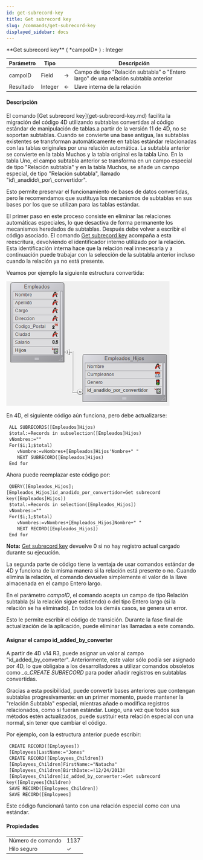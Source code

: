 ```yaml
---
id: get-subrecord-key
title: Get subrecord key
slug: /commands/get-subrecord-key
displayed_sidebar: docs
---
```


<!--REF #_command_.Get subrecord key.Syntax-->**Get subrecord key** ( *campoID* ) : Integer<!-- END REF-->
<!--REF #_command_.Get subrecord key.Params-->
| Parámetro | Tipo |  | Descripción |
| --- | --- | --- | --- |
| campoID | Field | &#8594;  | Campo de tipo "Relación subtabla" o "Entero largo" de una relación subtabla anterior |
| Resultado | Integer | &#8592; | Llave interna de la relación |

<!-- END REF-->

#### Descripción 

<!--REF #_command_.Get subrecord key.Summary-->El comando [Get subrecord key](get-subrecord-key.md) facilita la migración del código 4D utilizando subtablas convertidas al código estándar de manipulación de tablas.<!-- END REF-->a partir de la versión 11 de 4D, no se soportan subtablas. Cuando se convierte una base antigua, las subtablas existentes se transforman automáticamente en tablas estándar relacionadas con las tablas originales por una relación automática. La subtabla anterior se convierte en la tabla Muchos y la tabla original es la tabla Uno. En la tabla Uno, el campo subtabla anterior se transforma en un campo especial de tipo "Relación subtabla" y en la tabla Muchos, se añade un campo especial, de tipo "Relación subtabla", llamado "id\_anadido\_por\_convertidor".

Esto permite preservar el funcionamiento de bases de datos convertidas, pero le recomendamos que sustituya los mecanismos de subtablas en sus bases por los que se utilizan para las tablas estándar. 

El primer paso en este proceso consiste en eliminar las relaciones automáticas especiales, lo que desactiva de forma permanente los mecanismos heredados de subtablas. Después debe volver a escribir el código asociado. El comando [Get subrecord key](get-subrecord-key.md) acompaña a esta reescritura, devolviendo el identificador interno utilizado por la relación. Esta identificación interna hace que la relación real innecesaria y a continuación puede trabajar con la selección de la subtabla anterior incluso cuando la relación ya no está presente.

Veamos por ejemplo la siguiente estructura convertida: 

![](../assets/en/commands/pict473713.es.png)

En 4D, el siguiente código aún funciona, pero debe actualizarse:

```4d
 ALL SUBRECORDS([Empleados]Hijos)
 $total:=Records in subselection([Empleados]Hijos)
 vNombres:=""
 For($i;1;$total)
    vNombre:=vNombres+[Empleados]Hijos'Nombre+" "
    NEXT SUBRECORD([Empleados]Hijos)
 End for
```

Ahora puede reemplazar este código por:

```4d
 QUERY([Empleados_Hijos];[Empleados_Hijos]id_anadido_por_convertidor=Get subrecord key([Empleados]Hijos))
 $total:=Records in selection([Empleados_Hijos])
 vNombres:=""
 For($i;1;$total)
    vNombres:=vNombres+[Empleados_Hijos]Nombre+" "
    NEXT RECORD([Empleados_Hijos])
 End for
```

**Nota:** [Get subrecord key](get-subrecord-key.md) devuelve 0 si no hay registro actual cargado durante su ejecución.

La segunda parte de código tiene la ventaja de usar comandos estándar de 4D y funciona de la misma manera si la relación está presente o no. Cuando elimina la relación, el comando devuelve simplemente el valor de la llave almacenada en el campo Entero largo. 

En el parámetro *campoID*, el comando acepta un campo de tipo Relación subtabla (si la relación sigue existiendo) o del tipo Entero largo (si la relación se ha eliminado). En todos los demás casos, se genera un error.

Esto le permite escribir el código de transición. Durante la fase final de actualización de la aplicación, puede eliminar las llamadas a este comando.

#### Asignar el campo id\_added\_by\_converter 

A partir de 4D v14 R3, puede asignar un valor al campo "id\_added\_by\_converter". Anteriormente, este valor sólo podía ser asignado por 4D, lo que obligaba a los desarrolladores a utilizar comandos obsoletos como *\_o\_CREATE SUBRECORD* para poder añadir registros en subtablas convertidas. 

Gracias a esta posibilidad, puede convertir bases anteriores que contengan subtablas progresivamente: en un primer momento, puede mantener la "relación Subtabla" especial, mientras añade o modifica registros relacionados, como si fueran estándar. Luego, una vez que todos sus métodos estén actualizados, puede sustituir esta relación especial con una normal, sin tener que cambiar el código. 

Por ejemplo, con la estructura anterior puede escribir: 

```4d
 CREATE RECORD([Employees])
 [Employees]LastName:="Jones"
 CREATE RECORD([Employees_Children])
 [Employees_Children]FirstName:="Natacha"
 [Employees_Children]BirthDate:=!12/24/2013!
 [Employees_Children]id_added_by_converter:=Get subrecord key([Employees]Children)
 SAVE RECORD([Employees_Children])
 SAVE RECORD([Employees]
```

Este código funcionará tanto con una relación especial como con una estándar.


#### Propiedades

|  |  |
| --- | --- |
| Número de comando | 1137 |
| Hilo seguro | &check; |


